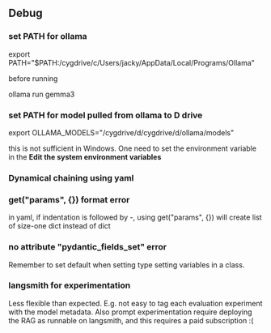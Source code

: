 ## Debug

### set PATH for ollama
export PATH="$PATH:/cygdrive/c/Users/jacky/AppData/Local/Programs/Ollama"

before running

ollama run gemma3

### set PATH for model pulled from ollama to D drive

export OLLAMA_MODELS="/cygdrive/d/cygdrive/d/ollama/models"

this is not sufficient in Windows. One need to set the environment variable in the **Edit the 
system environment variables**


### Dynamical chaining using yaml

### get("params", {}) format error

in yaml, if indentation is followed by -, using get("params", {})
will create list of size-one dict instead of dict

### no attribute "__pydantic_fields_set__" error
Remember to set default when setting type setting variables in a class.

### langsmith for experimentation
Less flexible than expected. E.g. not easy to tag each evaluation experiment with the model
metadata. Also prompt experimentation require deploying the RAG as runnable on langsmith,
and this requires a paid subscription :(
